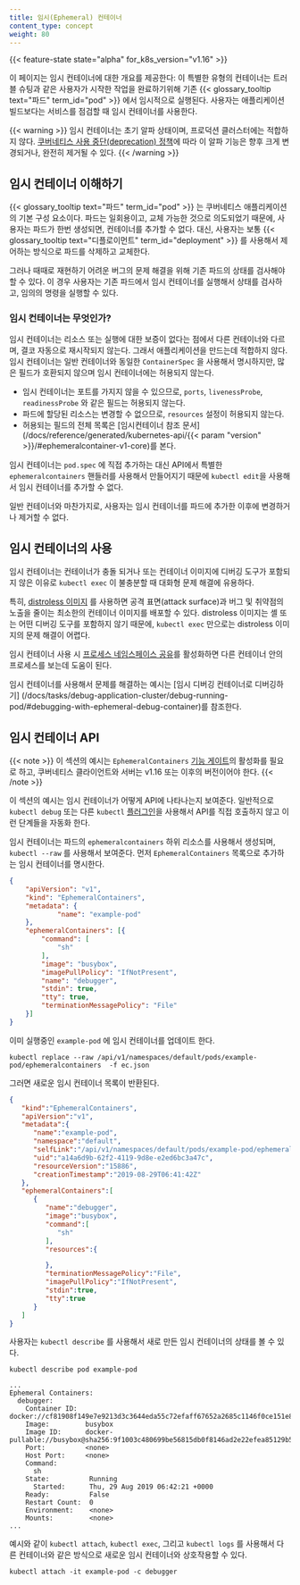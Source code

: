 ```yaml
---
title: 임시(Ephemeral) 컨테이너
content_type: concept
weight: 80
---
```


<!-- overview -->

{{< feature-state state="alpha" for_k8s_version="v1.16" >}}

이 페이지는 임시 컨테이너에 대한 개요를 제공한다: 이 특별한 유형의 컨테이너는
트러블 슈팅과 같은 사용자가 시작한 작업을 완료하기위해 기존 {{< glossary_tooltip text="파드" term_id="pod" >}} 에서
임시적으로 실행된다. 사용자는 애플리케이션 빌드보다는 서비스를 점검할 때 임시
컨테이너를 사용한다.

{{< warning >}}
임시 컨테이너는 초기 알파 상태이며,
프로덕션 클러스터에는 적합하지 않다.
[쿠버네티스 사용 중단(deprecation) 정책](/docs/reference/using-api/deprecation-policy/)에 따라
이 알파 기능은 향후 크게 변경되거나, 완전히 제거될 수 있다.
{{< /warning >}}



<!-- body -->

## 임시 컨테이너 이해하기

{{< glossary_tooltip text="파드" term_id="pod" >}} 는 쿠버네티스 애플리케이션의
기본 구성 요소이다. 파드는 일회용이고, 교체 가능한 것으로 의도되었기
때문에, 사용자는 파드가 한번 생성되면, 컨테이너를 추가할 수 없다.
대신, 사용자는 보통 {{< glossary_tooltip text="디플로이먼트" term_id="deployment" >}} 를
사용해서 제어하는 방식으로 파드를 삭제하고 교체한다.

그러나 때때로 재현하기 어려운 버그의 문제 해결을 위해
기존 파드의 상태를 검사해야 할 수 있다. 이 경우 사용자는
기존 파드에서 임시 컨테이너를 실행해서 상태를 검사하고, 임의의 명령을
실행할 수 있다.

### 임시 컨테이너는 무엇인가?

임시 컨테이너는 리소스 또는 실행에 대한 보증이 없다는 점에서
다른 컨테이너와 다르며, 결코 자동으로 재시작되지 않는다. 그래서
애플리케이션을 만드는데 적합하지 않다. 임시 컨테이너는
일반 컨테이너와 동일한 `ContainerSpec` 을 사용해서 명시하지만, 많은 필드가
호환되지 않으며 임시 컨테이너에는 허용되지 않는다.

- 임시 컨테이너는 포트를 가지지 않을 수 있으므로, `ports`,
  `livenessProbe`, `readinessProbe` 와 같은 필드는 허용되지 않는다.
- 파드에 할당된 리소스는 변경할 수 없으므로, `resources` 설정이 허용되지 않는다.
- 허용되는 필드의 전체 목록은 [임시컨테이너 참조
  문서](/docs/reference/generated/kubernetes-api/{{< param "version" >}}/#ephemeralcontainer-v1-core)를 본다.

임시 컨테이너는 `pod.spec` 에 직접 추가하는 대신
API에서 특별한 `ephemeralcontainers` 핸들러를 사용해서 만들어지기 때문에
`kubectl edit`을 사용해서 임시 컨테이너를 추가할 수 없다.

일반 컨테이너와 마찬가지로, 사용자는 임시 컨테이너를 파드에 추가한
이후에 변경하거나 제거할 수 없다.

## 임시 컨테이너의 사용

임시 컨테이너는 컨테이너가 충돌 되거나 또는 컨테이너 이미지에
디버깅 도구가 포함되지 않은 이유로 `kubectl exec` 이 불충분할 때
대화형 문제 해결에 유용하다.

특히, [distroless 이미지](https://github.com/GoogleContainerTools/distroless)
를 사용하면 공격 표면(attack surface)과 버그 및 취약점의 노출을 줄이는 최소한의
컨테이너 이미지를 배포할 수 있다. distroless 이미지는 셸 또는 어떤 디버깅 도구를
포함하지 않기 때문에, `kubectl exec` 만으로는 distroless
이미지의 문제 해결이 어렵다.

임시 컨테이너 사용 시 [프로세스 네임스페이스
공유](/docs/tasks/configure-pod-container/share-process-namespace/)를
활성화하면 다른 컨테이너 안의 프로세스를 보는데 도움이 된다.

임시 컨테이너를 사용해서 문제를 해결하는 예시는
[임시 디버깅 컨테이너로 디버깅하기]
(/docs/tasks/debug-application-cluster/debug-running-pod/#debugging-with-ephemeral-debug-container)를 참조한다.

## 임시 컨테이너 API

{{< note >}}
이 섹션의 예시는 `EphemeralContainers` [기능
게이트](/ko/docs/reference/command-line-tools-reference/feature-gates/)의
활성화를 필요로 하고, 쿠버네티스 클라이언트와 서버는 v1.16 또는 이후의 버전이어야 한다.
{{< /note >}}

이 섹션의 예시는 임시 컨테이너가 어떻게 API에 나타나는지
보여준다. 일반적으로 `kubectl debug` 또는
다른 `kubectl` [플러그인](/ko/docs/tasks/extend-kubectl/kubectl-plugins/)을
사용해서 API를 직접 호출하지 않고 이런 단계들을 자동화 한다.

임시 컨테이너는 파드의 `ephemeralcontainers` 하위 리소스를
사용해서 생성되며, `kubectl --raw` 를 사용해서 보여준다. 먼저
`EphemeralContainers` 목록으로 추가하는 임시 컨테이너를 명시한다.

```json
{
    "apiVersion": "v1",
    "kind": "EphemeralContainers",
    "metadata": {
            "name": "example-pod"
    },
    "ephemeralContainers": [{
        "command": [
            "sh"
        ],
        "image": "busybox",
        "imagePullPolicy": "IfNotPresent",
        "name": "debugger",
        "stdin": true,
        "tty": true,
        "terminationMessagePolicy": "File"
    }]
}
```

이미 실행중인 `example-pod` 에 임시 컨테이너를 업데이트 한다.

```shell
kubectl replace --raw /api/v1/namespaces/default/pods/example-pod/ephemeralcontainers  -f ec.json
```

그러면 새로운 임시 컨테이너 목록이 반환된다.

```json
{
   "kind":"EphemeralContainers",
   "apiVersion":"v1",
   "metadata":{
      "name":"example-pod",
      "namespace":"default",
      "selfLink":"/api/v1/namespaces/default/pods/example-pod/ephemeralcontainers",
      "uid":"a14a6d9b-62f2-4119-9d8e-e2ed6bc3a47c",
      "resourceVersion":"15886",
      "creationTimestamp":"2019-08-29T06:41:42Z"
   },
   "ephemeralContainers":[
      {
         "name":"debugger",
         "image":"busybox",
         "command":[
            "sh"
         ],
         "resources":{

         },
         "terminationMessagePolicy":"File",
         "imagePullPolicy":"IfNotPresent",
         "stdin":true,
         "tty":true
      }
   ]
}
```

사용자는 `kubectl describe` 를 사용해서 새로 만든 임시 컨테이너의 상태를 볼 수 있다.

```shell
kubectl describe pod example-pod
```

```
...
Ephemeral Containers:
  debugger:
    Container ID:  docker://cf81908f149e7e9213d3c3644eda55c72efaff67652a2685c1146f0ce151e80f
    Image:         busybox
    Image ID:      docker-pullable://busybox@sha256:9f1003c480699be56815db0f8146ad2e22efea85129b5b5983d0e0fb52d9ab70
    Port:          <none>
    Host Port:     <none>
    Command:
      sh
    State:          Running
      Started:      Thu, 29 Aug 2019 06:42:21 +0000
    Ready:          False
    Restart Count:  0
    Environment:    <none>
    Mounts:         <none>
...
```

예시와 같이 `kubectl attach`, `kubectl exec`, 그리고 `kubectl logs` 를 사용해서
다른 컨테이너와 같은 방식으로 새로운 임시 컨테이너와
상호작용할 수 있다.

```shell
kubectl attach -it example-pod -c debugger
```
